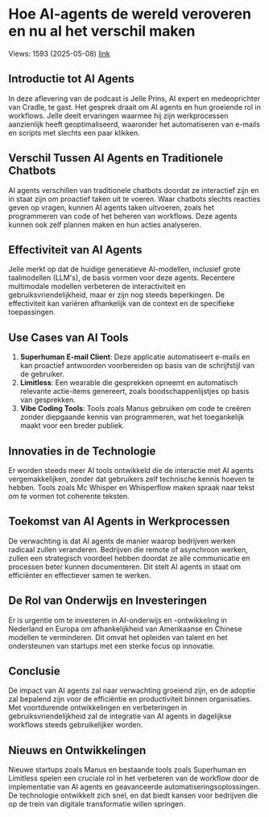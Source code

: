 # Hoe AI-agents de wereld veroveren en nu al het verschil maken
Views: 1593 (2025-05-08) 
[link](https://www.youtube.com/watch?v=1mK1CZ5d_io)

## Introductie tot AI Agents
In deze aflevering van de podcast is Jelle Prins, AI expert en medeoprichter van Cradle, te gast. Het gesprek draait om AI agents en hun groeiende rol in workflows. Jelle deelt ervaringen waarmee hij zijn werkprocessen aanzienlijk heeft geoptimaliseerd, waaronder het automatiseren van e-mails en scripts met slechts een paar klikken.

## Verschil Tussen AI Agents en Traditionele Chatbots
AI agents verschillen van traditionele chatbots doordat ze interactief zijn en in staat zijn om proactief taken uit te voeren. Waar chatbots slechts reacties geven op vragen, kunnen AI agents taken uitvoeren, zoals het programmeren van code of het beheren van workflows. Deze agents kunnen ook zelf plannen maken en hun acties analyseren.

## Effectiviteit van AI Agents
Jelle merkt op dat de huidige generatieve AI-modellen, inclusief grote taalmodellen (LLM's), de basis vormen voor deze agents. Recentere multimodale modellen verbeteren de interactiviteit en gebruiksvriendelijkheid, maar er zijn nog steeds beperkingen. De effectiviteit kan variëren afhankelijk van de context en de specifieke toepassingen.

## Use Cases van AI Tools
1. **Superhuman E-mail Client**: Deze applicatie automatiseert e-mails en kan proactief antwoorden voorbereiden op basis van de schrijfstijl van de gebruiker.
2. **Limitless**: Een wearable die gesprekken opneemt en automatisch relevante actie-items genereert, zoals boodschappenlijstjes op basis van gesprekken.
3. **Vibe Coding Tools**: Tools zoals Manus gebruiken om code te creëren zonder diepgaande kennis van programmeren, wat het toegankelijk maakt voor een breder publiek.

## Innovaties in de Technologie
Er worden steeds meer AI tools ontwikkeld die de interactie met AI agents vergemakkelijken, zonder dat gebruikers zelf technische kennis hoeven te hebben. Tools zoals Mc Whisper en Whisperflow maken spraak naar tekst om te vormen tot coherente teksten.

## Toekomst van AI Agents in Werkprocessen
De verwachting is dat AI agents de manier waarop bedrijven werken radicaal zullen veranderen. Bedrijven die remote of asynchroon werken, zullen een strategisch voordeel hebben doordat ze alle communicatie en processen beter kunnen documenteren. Dit stelt AI agents in staat om efficiënter en effectiever samen te werken.

## De Rol van Onderwijs en Investeringen
Er is urgentie om te investeren in AI-onderwijs en -ontwikkeling in Nederland en Europa om afhankelijkheid van Amerikaanse en Chinese modellen te verminderen. Dit omvat het opleiden van talent en het ondersteunen van startups met een sterke focus op innovatie.

## Conclusie
De impact van AI agents zal naar verwachting groeiend zijn, en de adoptie zal bepalend zijn voor de efficiëntie en productiviteit binnen organisaties. Met voortdurende ontwikkelingen en verbeteringen in gebruiksvriendelijkheid zal de integratie van AI agents in dagelijkse workflows steeds gebruikelijker worden.

## Nieuws en Ontwikkelingen
Nieuwe startups zoals Manus en bestaande tools zoals Superhuman en Limitless spelen een cruciale rol in het verbeteren van de workflow door de implementatie van AI agents en geavanceerde automatiseringsoplossingen. De technologie ontwikkelt zich snel, en dat biedt kansen voor bedrijven die op de trein van digitale transformatie willen springen.
